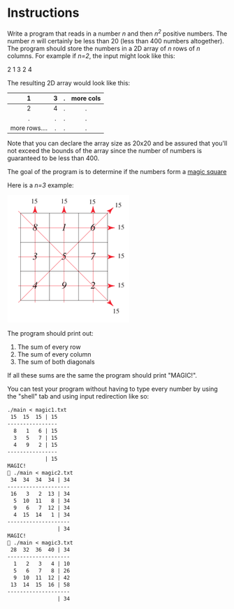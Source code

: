 # Instructions  

Write a program that reads in a number *n* and then *n<sup>2</sup>* positive numbers. The number *n* will certainly be less than 20 (less than 400 numbers altogether). The program should store the numbers in a 2D array of *n* rows of *n* columns. For example if *n=2*, the input might look like this:

2 1 3 2 4

The resulting 2D array would look like this:

| 1 | 3 | . |more cols|
|:-:|:-:|:-:|:-:|
| 2 | 4 | . |.|
| . | . | .|.|
| more rows.... | . | .|.|

Note that you can declare the array size as 20x20 and be assured that you'll not exceed the bounds of the array since the number of numbers is guaranteed to be less than 400.

The goal of the program is to determine if the numbers form a [magic square](https://mathworld.wolfram.com/MagicSquare.html)

Here is a *n=3* example:

![magic square](assets/magic.png)

The program should print out:

1. The sum of every row
2. The sum of every column
3. The sum of both diagonals

If all these sums are the same the program should print "MAGIC!".

You can test your program without having to type every number by using the "shell" tab and using input redirection like so:

```
./main < magic1.txt
 15  15  15 | 15
----------------
  8   1   6 | 15
  3   5   7 | 15
  4   9   2 | 15
----------------
            | 15
MAGIC!
 ./main < magic2.txt
 34  34  34  34 | 34
--------------------
 16   3   2  13 | 34
  5  10  11   8 | 34
  9   6   7  12 | 34
  4  15  14   1 | 34
--------------------
                | 34
MAGIC!
 ./main < magic3.txt
 28  32  36  40 | 34
--------------------
  1   2   3   4 | 10
  5   6   7   8 | 26
  9  10  11  12 | 42
 13  14  15  16 | 58
--------------------
                | 34
```
